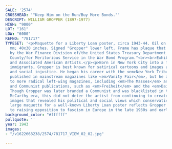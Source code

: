 ```yaml
---
SALE: '2574'
CROSSHEAD: '"Keep Him on the Run/Buy More Bonds."'
DESCRIPT: WILLIAM GROPPER (1897-1977)
HIGH: "9000"
LOT: "161"
LOW: "6000"
REFNO: "781717"
TYPESET: '<p>Maquette for a Liberty Loan poster, circa 1943-44. Oil on canvas. 1016x762
  mm; 40x30 inches. Signed "Gropper" lower left. Frame has plaque that reads "Presented
  by the War Finance Division of/the United States Treasury Department to/Northampton
  County/for Meritorious Service in the War Bond Program."<br><br>Exhibited: ACA Galleries
  and Associated American Artists.</p><p>Born in New York City into a family of Jewish
  immigrants, Gropper is best known for satirical cartoons and images about war, politics,
  and social injustice. He began his career with the <em>New York Tribune</em> and
  published in mainstream magazines like <em>Vanity Fair</em>, but he also contributed
  to more radical left-wing magazines, including <em>The Masses</em> and <em>Liberator</em>,
  and Communist publications, such as <em>Freiheit</em> and the <em>Daily Worker</em>.
  Though Gropper was later branded a Communist and was blacklisted in the post-war
  McCarthy era, this did not deter the artist from continuing to create satirical
  images that revealed his political and social views which conservatives deemed radical.</p><p>This
  large maquette for a well-known Liberty Loan poster reflects Gropper''s dedication
  to raising opposition to fascism in Europe in the late 1930s and early 1940s.</p>'
background_color: "#ffffff"
pullquote: ''
year: 1943
images:
- "/v1622663238/2574/781717_VIEW_02_02.jpg"

---
```


